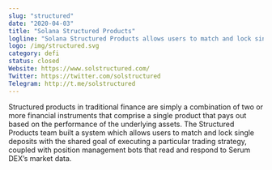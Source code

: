 ```yaml
---
slug: "structured"
date: "2020-04-03"
title: "Solana Structured Products"
logline: "Solana Structured Products allows users to match and lock single deposits with the shared goal of executing a particular trading strategy, coupled with position management bots that read and respond to SerumDEX market data."
logo: /img/structured.svg
category: defi
status: closed
Website: https://www.solstructured.com/
Twitter: https://twitter.com/solstructured
Telegram: http://t.me/solstructured
---
```

Structured products in traditional finance are simply a combination of two or more financial instruments that comprise a single product that pays out based on the performance of the underlying assets. The Structured Products team built a system which allows users to match and lock single deposits with the shared goal of executing a particular trading strategy, coupled with position management bots that read and respond to Serum DEX’s market data.
